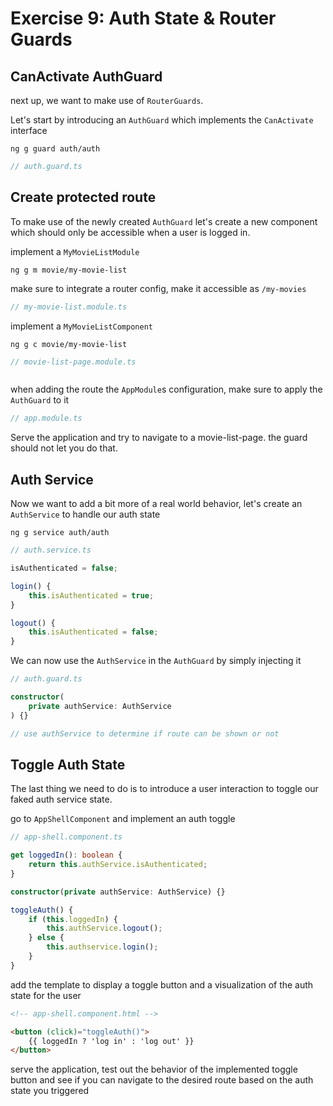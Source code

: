 # Exercise 9: Auth State & Router Guards

## CanActivate AuthGuard

next up, we want to make use of `RouterGuards`.

Let's start by introducing an `AuthGuard` which implements the `CanActivate` interface

`ng g guard auth/auth`

```ts
// auth.guard.ts

```

## Create protected route

To make use of the newly created `AuthGuard` let's create a new component which should only be accessible when a user is logged in.

implement a `MyMovieListModule`

`ng g m movie/my-movie-list`

make sure to integrate a router config, make it accessible as `/my-movies`

```ts
// my-movie-list.module.ts

```

implement a `MyMovieListComponent`

`ng g c movie/my-movie-list`

```ts
// movie-list-page.module.ts



```

when adding the route the `AppModule`s configuration, make sure to apply the `AuthGuard` to it

```ts
// app.module.ts

```

Serve the application and try to navigate to a movie-list-page. the guard should not let you do that.

## Auth Service

Now we want to add a bit more of a real world behavior, let's create an `AuthService` to handle our auth state

`ng g service auth/auth`

```ts
// auth.service.ts

isAuthenticated = false;

login() {
    this.isAuthenticated = true;
}

logout() {
    this.isAuthenticated = false;
}

```

We can now use the `AuthService` in the `AuthGuard` by simply injecting it

```ts
// auth.guard.ts

constructor(
    private authService: AuthService
) {}

// use authService to determine if route can be shown or not

```

## Toggle Auth State

The last thing we need to do is to introduce a user interaction to toggle our faked auth service state.

go to `AppShellComponent` and implement an auth toggle

```ts
// app-shell.component.ts

get loggedIn(): boolean {
    return this.authService.isAuthenticated;
}

constructor(private authService: AuthService) {}

toggleAuth() {
    if (this.loggedIn) {
        this.authService.logout();
    } else {
        this.authservice.login();
    }
}
```

add the template to display a toggle button and a visualization of the auth state for the user

```html
<!-- app-shell.component.html -->

<button (click)="toggleAuth()">
    {{ loggedIn ? 'log in' : 'log out' }}
</button>
```

serve the application, test out the behavior of the implemented toggle button and see if you can navigate to the
desired route based on the auth state you triggered


